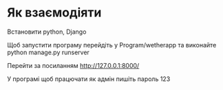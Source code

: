 # Як взаємодіяти

Встановити python, Django

Щоб запустити програму перейдіть у Program/wetherapp та виконайте python manage.py runserver

Перейти за посиланням http://127.0.0.1:8000/

У програмі щоб працючати як адмін пишіть пароль 123